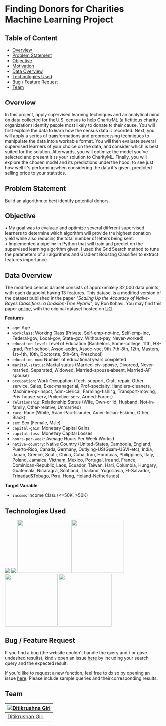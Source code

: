 

# Finding Donors for Charities Machine Learning Project
## Table of Content
  * [Overview](#overview)
  * [Problem Statement](#problem-statement)
  * [Objective](#objective) 
  *  [Motivation](#motivation)
  * [Data Overview](#data-overview) 
  * [Technologies Used](#technologies-used)
  * [Bug / Feature Request](#bug--feature-request)
  * [Team](#team)

## Overview
In this project, apply supervised learning techniques and an analytical mind on data collected for the U.S. census to help CharityML (a fictitious charity organization) identify people most likely to donate to their cause. You will first explore the data to learn how the census data is recorded. Next, you will apply a series of transformations and preprocessing techniques to manipulate the data into a workable format. You will then evaluate several supervised learners of your choice on the data, and consider which is best suited for the solution. Afterwards, you will optimize the model you've selected and present it as your solution to CharityML. Finally, you will explore the chosen model and its predictions under the hood, to see just how well it's performing when considering the data it's given. predicted selling price to your statistics. 

## Problem Statement 
Build an algorithm to best identify potential donors.

## Objective 
• My goal was to evaluate and optimize several different supervised learners to determine which algorithm will provide the highest donation yield while also reducing the total number of letters being sent.  
• Implemented a pipeline in Python that will train and predict on the supervised learning algorithm given. I used the Grid Search method to tune the parameters of all algorithms and Gradient Boosting Classifier to extract features importance. 

## Data Overview 
The modified census dataset consists of approximately 32,000 data points, with each datapoint having 13 features. This dataset is a modified version of the dataset published in the paper  _"Scaling Up the Accuracy of Naive-Bayes Classifiers: a Decision-Tree Hybrid",_  by Ron Kohavi. You may find this paper  [online](https://www.aaai.org/Papers/KDD/1996/KDD96-033.pdf), with the original dataset hosted on  [UCI](https://archive.ics.uci.edu/ml/datasets/Census+Income).

**Features**

-   `age`: Age
-   `workclass`: Working Class (Private, Self-emp-not-inc, Self-emp-inc, Federal-gov, Local-gov, State-gov, Without-pay, Never-worked)
-   `education_level`: Level of Education (Bachelors, Some-college, 11th, HS-grad, Prof-school, Assoc-acdm, Assoc-voc, 9th, 7th-8th, 12th, Masters, 1st-4th, 10th, Doctorate, 5th-6th, Preschool)
-   `education-num`: Number of educational years completed
-   `marital-status`: Marital status (Married-civ-spouse, Divorced, Never-married, Separated, Widowed, Married-spouse-absent, Married-AF-spouse)
-   `occupation`: Work Occupation (Tech-support, Craft-repair, Other-service, Sales, Exec-managerial, Prof-specialty, Handlers-cleaners, Machine-op-inspct, Adm-clerical, Farming-fishing, Transport-moving, Priv-house-serv, Protective-serv, Armed-Forces)
-   `relationship`: Relationship Status (Wife, Own-child, Husband, Not-in-family, Other-relative, Unmarried)
-   `race`: Race (White, Asian-Pac-Islander, Amer-Indian-Eskimo, Other, Black)
-   `sex`: Sex (Female, Male)
-   `capital-gain`: Monetary Capital Gains
-   `capital-loss`: Monetary Capital Losses
-   `hours-per-week`: Average Hours Per Week Worked
-   `native-country`: Native Country (United-States, Cambodia, England, Puerto-Rico, Canada, Germany, Outlying-US(Guam-USVI-etc), India, Japan, Greece, South, China, Cuba, Iran, Honduras, Philippines, Italy, Poland, Jamaica, Vietnam, Mexico, Portugal, Ireland, France, Dominican-Republic, Laos, Ecuador, Taiwan, Haiti, Columbia, Hungary, Guatemala, Nicaragua, Scotland, Thailand, Yugoslavia, El-Salvador, Trinadad&Tobago, Peru, Hong, Holand-Netherlands)

**Target Variable**

-   `income`: Income Class (<=50K, >50K)

## Technologies Used 
![](https://forthebadge.com/images/badges/made-with-python.svg) 
[<img target="_blank" src="https://github.com/scikit-learn/scikit-learn/blob/master/doc/logos/scikit-learn-logo-small.png">](https://github.com/scikit-learn/)
<img target="_blank" src="https://flask.palletsprojects.com/en/1.1.x/_images/flask-logo.png" width=170>
<img target="_blank" src="https://github.com/ditikrushna/End-to-End-Diabetes-Prediction-Application-Using-Machine-Learning/blob/master/Resource/heroku.png" width=170>
<img target="_blank" src="https://github.com/ditikrushna/End-to-End-Diabetes-Prediction-Application-Using-Machine-Learning/blob/master/Resource/numpy.png" width=170>
<img target="_blank" src="https://github.com/ditikrushna/End-to-End-Diabetes-Prediction-Application-Using-Machine-Learning/blob/master/Resource/pandas.jpeg" width=170>

## Bug / Feature Request
If you find a bug (the website couldn't handle the query and / or gave undesired results), kindly open an issue [here](https://github.com/ditikrushna/End-to-End-Diabetes-Prediction-Application-Using-Machine-Learning/issues) by including your search query and the expected result.

If you'd like to request a new function, feel free to do so by opening an issue [here](https://github.com/ditikrushna/End-to-End-Diabetes-Prediction-Application-Using-Machine-Learning/issues/new). Please include sample queries and their corresponding results.

## Team  
[![Ditikrushna Giri](https://ditikrushna.me/images/diti.jpg)](https://ditikrushna.me/) |
-|
[Ditikrushan Giri](https://ditikrushna.me/) |)
